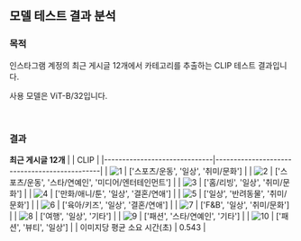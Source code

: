 ## 모델 테스트 결과 분석
### 목적
인스타그램 계정의 최근 게시글 12개에서 카테고리를 추출하는 CLIP 테스트 결과입니다.

사용 모델은 ViT-B/32입니다.

<br/>

### 결과
**최근 게시글 12개**
|                              | CLIP                                         |
|------------------------------|----------------------------------------------|
| ![1](images/ig_post/1.jpg)   | ['스포츠/운동', '일상', '취미/문화']               |
| ![2](images/ig_post/2.jpg)   | ['스포츠/운동', '스타/연예인', '미디어/엔터테인먼트']   |
| ![3](images/ig_post/3.jpg)   | ['홈/리빙', '일상', '취미/문화']                  |
| ![4](images/ig_post/4.jpg)   | ['만화/애니/툰', '일상', '결혼/연애']              |
| ![5](images/ig_post/5.jpg)   | ['일상', '반려동물', '취미/문화']                 |
| ![6](images/ig_post/6.jpg)   | ['육아/키즈', '일상', '결혼/연애']                |
| ![7](images/ig_post/7.jpg)   | ['F&B', '일상', '취미/문화']                    |
| ![8](images/ig_post/8.jpg)   | ['여행', '일상', '기타']                        |
| ![9](images/ig_post/9.jpg)   | ['패션', '스타/연예인', '기타']                   |
| ![10](images/ig_post/10.jpg) | ['패션', '뷰티', '일상']                        |
| 이미지당 평균 소요 시간(초)        | 0.543                                        |
